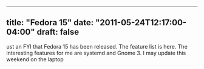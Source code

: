 
---
title: "Fedora 15"
date: "2011-05-24T12:17:00-04:00"
draft: false
---

ust an FYI that Fedora 15 has been released. The feature list is here. The interesting features for me are systemd and Gnome 3. I may update this weekend on the laptop
